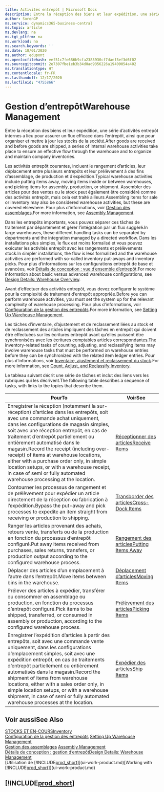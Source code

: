 ```yaml
---
title: Activités entrepôt | Microsoft Docs
description: Entre la réception des biens et leur expédition, une série d’activités entrepôt internes a lieu pour assurer un flux efficace dans l’entrepôt, ainsi que pour organiser et mettre à jour les stocks de la société.
author: SorenGP
ms.service: dynamics365-business-central
ms.topic: article
ms.devlang: na
ms.tgt_pltfrm: na
ms.workload: na
ms.search.keywords: ''
ms.date: 10/01/2020
ms.author: edupont
ms.openlocfilehash: eef51c7fe686b9cfa2383930cf7daef3ef3d6f02
ms.sourcegitcommit: 2e7307fbe1eb3b34d0ad9356226a19409054a402
ms.translationtype: HT
ms.contentlocale: fr-FR
ms.lasthandoff: 12/17/2020
ms.locfileid: "4755866"
---
```

# <a name="warehouse-management"></a><span data-ttu-id="997ff-103">Gestion d’entrepôt</span><span class="sxs-lookup"><span data-stu-id="997ff-103">Warehouse Management</span></span>
<span data-ttu-id="997ff-104">Entre la réception des biens et leur expédition, une série d’activités entrepôt internes a lieu pour assurer un flux efficace dans l’entrepôt, ainsi que pour organiser et mettre à jour les stocks de la société.</span><span class="sxs-lookup"><span data-stu-id="997ff-104">After goods are received and before goods are shipped, a series of internal warehouse activities take place to ensure an effective flow through the warehouse and to organize and maintain company inventories.</span></span>

<span data-ttu-id="997ff-105">Les activités entrepôt courantes, incluent le rangement d’articles, leur déplacement entre plusieurs entrepôts et leur prélèvement à des fins d’assemblage, de production et d’expédition.</span><span class="sxs-lookup"><span data-stu-id="997ff-105">Typical warehouse activities include putting items away, moving items inside or between warehouses, and picking items for assembly, production, or shipment.</span></span> <span data-ttu-id="997ff-106">Assembler des articles pour des ventes ou le stock peut également être considéré comme des activités entrepôt, mais cela est traité ailleurs.</span><span class="sxs-lookup"><span data-stu-id="997ff-106">Assembling items for sale or inventory may also be considered warehouse activities, but these are covered elsewhere.</span></span> <span data-ttu-id="997ff-107">Pour plus d’informations, voir [Gestion des assemblages](assembly-assemble-items.md).</span><span class="sxs-lookup"><span data-stu-id="997ff-107">For more information, see [Assembly Management](assembly-assemble-items.md).</span></span>  

<span data-ttu-id="997ff-108">Dans les entrepôts importants, vous pouvez séparer ces tâches de traitement par département et gérer l’intégration par un flux suggéré.</span><span class="sxs-lookup"><span data-stu-id="997ff-108">In large warehouses, these different handling tasks can be separated by departments and the integration managed by a directed workflow.</span></span> <span data-ttu-id="997ff-109">Dans les installations plus simples, le flux est moins formalisé et vous pouvez exécuter les activités entrepôt avec les rangements et prélèvements stock.</span><span class="sxs-lookup"><span data-stu-id="997ff-109">In simpler installations, the flow is less formalized and the warehouse activities are performed with so-called inventory put-aways and inventory picks.</span></span> <span data-ttu-id="997ff-110">Pour plus d’informations sur les configurations entrepôt de base et avancées, voir [Détails de conception : vue d’ensemble d’entrepôt](design-details-warehouse-overview.md).</span><span class="sxs-lookup"><span data-stu-id="997ff-110">For more information about basic versus advanced warehouse configurations, see [Design Details: Warehouse Overview](design-details-warehouse-overview.md).</span></span>

<span data-ttu-id="997ff-111">Avant d’effectuer des activités entrepôt, vous devez configurer le système pour la complexité de traitement d’entrepôt appropriée.</span><span class="sxs-lookup"><span data-stu-id="997ff-111">Before you can perform warehouse activities, you must set the system up for the relevant complexity of warehouse processing.</span></span> <span data-ttu-id="997ff-112">Pour plus d’informations, voir [Configuration de la gestion des entrepôts](warehouse-setup-warehouse.md).</span><span class="sxs-lookup"><span data-stu-id="997ff-112">For more information, see [Setting Up Warehouse Management](warehouse-setup-warehouse.md).</span></span>

<span data-ttu-id="997ff-113">Les tâches d’inventaire, d’ajustement et de reclassement liées au stock et de reclassement des articles impliquent des tâches en entrepôt qui doivent être effectuées sur les écritures entrepôt avant qu’elles puissent être synchronisées avec les écritures comptables articles correspondantes.</span><span class="sxs-lookup"><span data-stu-id="997ff-113">The inventory-related tasks of counting, adjusting, and reclassifying items may involve warehouse tasks that must be performed on warehouse entries before they can be synchronized with the related item ledger entries.</span></span> <span data-ttu-id="997ff-114">Pour plus d’informations, voir [Inventaire, ajustement et reclassement du stock](inventory-how-count-adjust-reclassify.md).</span><span class="sxs-lookup"><span data-stu-id="997ff-114">For more information, see [Count, Adjust, and Reclassify Inventory](inventory-how-count-adjust-reclassify.md).</span></span>

 <span data-ttu-id="997ff-115">Le tableau suivant décrit une série de tâches et inclut des liens vers les rubriques qui les décrivent.</span><span class="sxs-lookup"><span data-stu-id="997ff-115">The following table describes a sequence of tasks, with links to the topics that describe them.</span></span>   

|<span data-ttu-id="997ff-116">**Pour**</span><span class="sxs-lookup"><span data-stu-id="997ff-116">**To**</span></span>|<span data-ttu-id="997ff-117">**Voir**</span><span class="sxs-lookup"><span data-stu-id="997ff-117">**See**</span></span>|  
|------------|-------------|  
|<span data-ttu-id="997ff-118">Enregistrer la réception (notamment la sur-réception) d’articles dans les entrepôts, soit avec une commande achat uniquement, dans les configurations de magasin simples, soit avec une réception entrepôt, en cas de traitement d’entrepôt partiellement ou entièrement automatisé dans le magasin.</span><span class="sxs-lookup"><span data-stu-id="997ff-118">Record the receipt (including over-receipt) of items at warehouse locations, either with a purchase order only, in simple location setups, or with a warehouse receipt, in case of semi or fully automated warehouse processing at the location.</span></span>|[<span data-ttu-id="997ff-119">Réceptionner des articles</span><span class="sxs-lookup"><span data-stu-id="997ff-119">Receive Items</span></span>](warehouse-how-receive-items.md)|
|<span data-ttu-id="997ff-120">Contourner les processus de rangement et de prélèvement pour expédier un article directement de la réception ou fabrication à l’expédition.</span><span class="sxs-lookup"><span data-stu-id="997ff-120">Bypass the put-away and pick processes to expedite an item straight from receiving or production to shipping.</span></span>|[<span data-ttu-id="997ff-121">Transborder des articles</span><span class="sxs-lookup"><span data-stu-id="997ff-121">Cross-Dock Items</span></span>](warehouse-how-to-cross-dock-items.md)|    
|<span data-ttu-id="997ff-122">Ranger les articles provenant des achats, retours vente, transferts ou de la production en fonction du processus d’entrepôt configuré.</span><span class="sxs-lookup"><span data-stu-id="997ff-122">Put away items received from purchases, sales returns, transfers, or production output according to the configured warehouse process.</span></span>|[<span data-ttu-id="997ff-123">Rangement des articles</span><span class="sxs-lookup"><span data-stu-id="997ff-123">Putting Items Away</span></span>](warehouse-put-away-items.md)|
|<span data-ttu-id="997ff-124">Déplacer des articles d’un emplacement à l’autre dans l’entrepôt.</span><span class="sxs-lookup"><span data-stu-id="997ff-124">Move items between bins in the warehouse.</span></span>|[<span data-ttu-id="997ff-125">Déplacement d’articles</span><span class="sxs-lookup"><span data-stu-id="997ff-125">Moving Items</span></span>](warehouse-move-items.md)|
|<span data-ttu-id="997ff-126">Prélever des articles à expédier, transférer ou consommer en assemblage ou production, en fonction du processus d’entrepôt configuré.</span><span class="sxs-lookup"><span data-stu-id="997ff-126">Pick items to be shipped, transferred, or consumed in assembly or production, according to the configured warehouse process.</span></span>|[<span data-ttu-id="997ff-127">Prélèvement des articles</span><span class="sxs-lookup"><span data-stu-id="997ff-127">Picking Items</span></span>](warehouse-pick-items.md)|
|<span data-ttu-id="997ff-128">Enregistrer l’expédition d’articles à partir des entrepôts, soit avec une commande vente uniquement, dans les configurations d’emplacement simples, soit avec une expédition entrepôt, en cas de traitements d’entrepôt partiellement ou entièrement automatisés dans le magasin.</span><span class="sxs-lookup"><span data-stu-id="997ff-128">Record the shipment of items from warehouse locations, either with a sales order only, in simple location setups, or with a warehouse shipment, in case of semi or fully automated warehouse processes at the location.</span></span>|[<span data-ttu-id="997ff-129">Expédier des articles</span><span class="sxs-lookup"><span data-stu-id="997ff-129">Ship Items</span></span>](warehouse-how-ship-items.md)|  

## <a name="see-also"></a><span data-ttu-id="997ff-130">Voir aussi</span><span class="sxs-lookup"><span data-stu-id="997ff-130">See Also</span></span>  
[<span data-ttu-id="997ff-131">STOCKS ET EN-COURS</span><span class="sxs-lookup"><span data-stu-id="997ff-131">Inventory</span></span>](inventory-manage-inventory.md)  
<span data-ttu-id="997ff-132">[Configuration de la gestion des entrepôts](warehouse-setup-warehouse.md)   </span><span class="sxs-lookup"><span data-stu-id="997ff-132">[Setting Up Warehouse Management](warehouse-setup-warehouse.md)   </span></span>  
<span data-ttu-id="997ff-133">[Gestion des assemblages](assembly-assemble-items.md)  </span><span class="sxs-lookup"><span data-stu-id="997ff-133">[Assembly Management](assembly-assemble-items.md)  </span></span>  
[<span data-ttu-id="997ff-134">Détails de conception : gestion d’entrepôt</span><span class="sxs-lookup"><span data-stu-id="997ff-134">Design Details: Warehouse Management</span></span>](design-details-warehouse-management.md)  
<span data-ttu-id="997ff-135">[Utilisation de [!INCLUDE[prod_short](includes/prod_short.md)]](ui-work-product.md)</span><span class="sxs-lookup"><span data-stu-id="997ff-135">[Working with [!INCLUDE[prod_short](includes/prod_short.md)]](ui-work-product.md)</span></span>  

## [!INCLUDE[prod_short](includes/free_trial_md.md)]  
